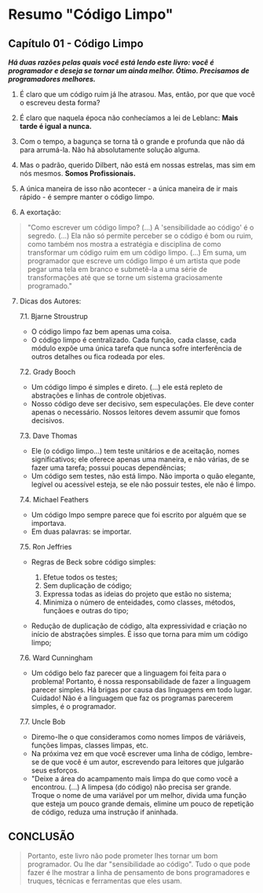 # Resumo "Código Limpo"

## Capítulo 01 - Código Limpo

***Há duas razões pelas quais você está lendo este livro: você é programador e deseja se tornar um ainda melhor. Ótimo. Precisamos de programadores melhores.***

1. É claro que um código ruim já lhe atrasou. Mas, então, por que que você o escreveu desta forma?

2. É claro que naquela época não conhecíamos a lei de Leblanc: **Mais tarde é igual a nunca.**

3. Com o tempo, a bagunça se torna tã o grande e profunda que não dá para arrumá-la. Não há absolutamente solução alguma.

4. Mas o padrão, querido Dilbert, não está em nossas estrelas, mas sim em nós mesmos. **Somos Profissionais.**

5. A única maneira de isso não acontecer - a única maneira de ir mais rápido - é sempre manter o código limpo.

6. A exortação:
 >"Como escrever um código limpo? (...) A 'sensibilidade ao código' é o segredo. (...) 
 >Ela não só permite perceber se o código é bom ou ruim, como também nos mostra a estratégia
 >e disciplina de como transformar um código ruim em um código limpo. (...) Em suma, um
 >programador que escreve um código limpo é um artista que pode pegar uma tela em branco e
 >submetê-la a uma série de transformações até que se torne um sistema graciosamente
 >programado."

7. Dicas dos Autores:
    
    7.1. Bjarne Stroustrup
    - O código limpo faz bem apenas uma coisa.
    - O código limpo é centralizado. Cada função, cada classe, cada módulo expõe uma única tarefa que nunca sofre interferência de outros detalhes ou fica rodeada por eles.
    
    7.2. Grady Booch
    - Um código limpo é simples e direto. (...) ele está repleto de abstrações e linhas de controle objetivas.
    - Nosso código deve ser decisivo, sem especulações. Ele deve conter apenas o necessário. Nossos leitores devem assumir que fomos decisivos.

    7.3. Dave Thomas
    - Ele (o código limpo...) tem teste unitários e de aceitação, nomes significativos; ele oferece apenas uma maneira, e não várias, de se fazer uma tarefa; possui poucas dependências;
    - Um código sem testes, não está limpo. Não importa o quão elegante, legível ou acessível esteja, se ele não possuir testes, ele não é limpo.

    7.4. Michael Feathers
    - Um código lmpo sempre parece que foi escrito por alguém que se importava.
    - Em duas palavras: se importar.

    7.5. Ron Jeffries
    - Regras de Beck sobre código simples:
        1. Efetue todos os testes;
        2. Sem duplicação de código;
        3. Expressa todas as ideias do projeto que estão no sistema;
        4. Minimiza o número de enteidades, como classes, métodos, funçãoes e outras do tipo;

    - Redução de duplicação de código, alta expressividad e criação no início de abstrações simples. É isso que torna para mim um código limpo;

    7.6. Ward Cunningham
    - Um código belo faz parecer que a linguagem foi feita para o problema! Portanto, é nossa responsabilidade de fazer a linguagem parecer simples. Há brigas por causa das linguagens em todo lugar. Cuidado! Não é a linguagem que faz os programas parecerem simples, é o programador.

    7.7. Uncle Bob
    - Diremo-lhe o que consideramos como nomes limpos de váriáveis, funções limpas, classes limpas, etc.
    - Na próxima vez em que você escrever uma linha de código, lembre-se de que você é um autor, escrevendo para leitores que julgarão  seus esforços.
    - "Deixe a área do acampamento mais limpa do que como você a encontrou. (...) A limpesa (do código) não precisa ser grande. Troque o nome de uma variável por um melhor,  divida uma função que esteja um pouco grande demais, elimine um pouco de repetição de código, reduza uma instrução if aninhada.

## CONCLUSÃO

>Portanto, este livro não pode prometer lhes tornar um bom programador. Ou lhe dar 
>"sensibilidade ao código". Tudo o que pode fazer é lhe mostrar a linha de pensamento de 
>bons programadores e truques, técnicas e ferramentas que eles usam.